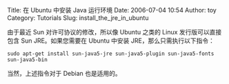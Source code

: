 Title: 在 Ubuntu 中安装 Java 运行环境
Date: 2006-07-04 10:54
Author: toy
Category: Tutorials
Slug: install_the_jre_in_ubuntu

由于最近 Sun 对许可协议的修改，所以像 Ubuntu 之类的 Linux
发行版可以直接包含 Sun JRE。如果您需要在 Ubuntu 中安装
JRE，那么只需执行以下指令：

`sudo apt-get install sun-java5-jre sun-java5-plugin sun-java5-fonts sun-java5-bin`

当然，上述指令对于 Debian 也是适用的。
